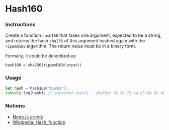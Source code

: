 # Hash160

### Instructions

Create a function `hash160` that takes one argument, expected to be a string, and returns the hash `sha256` of this argument hashed again with the `ripemd160` algorithm. The return value must be in a binary form.

Formally, it could be described as:

```
hash160 = sha256(ripemd160(input))
```

### Usage

```js
let hash = hash160("Ducks");
console.log(hash); // expected result : <Buffer de 5b 73 aa 85 84 02 d8 8c 36 d4 ff 85 29 65 d3 76 ac 6d 19>
```

### Notions

- [Node.js _crypto_](ttps://nodejs.org/docs/latest-v14.x/api/crypto.html)
- [Wikipedia: Hash_function](https://en.wikipedia.org/wiki/Hash_function)
